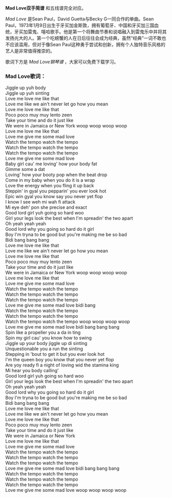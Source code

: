 

**Mad Love双手简谱** 和五线谱完全对应。

_Mad Love_ 是Sean Paul，David Guetta与Becky G一同合作的单曲。Sean
Paul，1973年1月9日出生于牙买加金斯敦，拥有葡萄牙、中国和牙买加三国血统，牙买加雷鬼、嘻哈歌手。他是第一个将舞曲节奏和说唱融入到雷鬼乐中并将其发扬光大的人。第一个吃螃蟹的人在日后往往会成为经典，虽然“经典”一词不敢也不应该滥用，但对于像Sean
Paul这种勇于尝试和创新，拥有个人独特音乐风格的艺人是非常值得推崇的。

歌词下方是 _Mad Love钢琴谱_ ，大家可以免费下载学习。

### Mad Love歌词：

Jiggle up yuh body  
Jiggle up yuh sinting  
Love me love me like that  
Love me like we ain't never let go how you mean  
Love me love me like that  
Poco poco muy muy lento zeen  
Take your time and do it just like  
We were in Jamaica or New York woop woop woop woop  
Love me love me like that  
Love me give me some mad love  
Watch the tempo watch the tempo  
Watch the tempo watch the tempo  
Watch the tempo watch the tempo  
Love me give me some mad love  
Baby girl cau' me loving' how your body fat  
Gimme some a dat  
Loving' how your booty pop when the beat drop  
Come in my baby when you do it is a wrap  
Love the energy when you fling it up back  
Steppin' in gyal you pepparin' you ever look hot  
Epic win gyal you know say you never yet flop  
I know I see weh mi wah fi attack  
Mi eye deh' pon she precise and exact  
Good lord girl yuh going so hard woo  
Girl your legs look the best when I'm spreadin' the two apart  
Oh yeah yeah yeah  
Good lord why you going so hard do it girl  
Boy I'm tryna to be good but you're making me be so bad  
Bidi bang bang bang  
Love me love me like that  
Love me like we ain't never let go how you mean  
Love me love me like that  
Poco poco muy muy lento zeen  
Take your time and do it just like  
We were in Jamaica or New York woop woop woop woop  
Love me love me like that  
Love me give me some mad love  
Watch the tempo watch the tempo  
Watch the tempo watch the tempo  
Watch the tempo watch the tempo  
Love me give me some mad love bidi bang  
Watch the tempo watch the tempo  
Watch the tempo watch the tempo  
Watch the tempo watch the tempo woop woop woop woop  
Love me give me some mad love bidi bang bang bang  
Spin like a propeller you a da in ting  
Spin my girl cau' you know how to swing  
Jiggle up your body jiggle up di sinting  
Unquestionable you a run the sinting  
Stepping in 'bout to get it but you ever look hot  
I'm the queen boy you know that you never yet flop  
Are yoy ready fi a night of loving wid the stamina king  
Mi hear you body calling'  
Good lord girl yuh going so hard woo  
Girl your legs look the best when I'm spreadin' the two apart  
Oh yeah yeah yeah  
Good lord why you going so hard do it girl  
Boy I'm tryna to be good but you're making me be so bad  
Bidi bang bang bang  
Love me love me like that  
Love me like we ain't never let go how you mean  
Love me love me like that  
Poco poco muy muy lento zeen  
Take your time and do it just like  
We were in Jamaica or New York  
Love me love me like that  
Love me give me some mad love  
Watch the tempo watch the tempo  
Watch the tempo watch the tempo  
Watch the tempo watch the tempo  
Love me give me some mad love bidi bang bang bang  
Watch the tempo watch the tempo  
Watch the tempo watch the tempo  
Watch the tempo watch the tempo  
Love me give me some mad love woop woop woop woop


